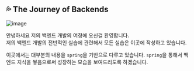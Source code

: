 ## 💦 The Journey of Backends

![image](https://github.com/The-journey-of-Backends/.github/assets/83404310/ae30af7d-2bde-475c-a408-3b313987c8b2)


안녕하세요 저의 백엔드 개발의 여정에 오신걸 환영합니다.  
저의 백엔드 개발의 전반적인 실습에 관련해서 모든 실습은 이곳에 작성하고 있습니다. 

이곳에서는 대부분의 내용을 `spring`을 기반으로 다루고 있습니다. 
`spring`을 통해서 백엔드 지식을 쌓음으로써 성장하는 모습을 보여드리도록 하겠습니다.

<!--

**Here are some ideas to get you started:**

🙋‍♀️ A short introduction - what is your organization all about?
🌈 Contribution guidelines - how can the community get involved?
👩‍💻 Useful resources - where can the community find your docs? Is there anything else the community should know?
🍿 Fun facts - what does your team eat for breakfast?
🧙 Remember, you can do mighty things with the power of [Markdown](https://docs.github.com/github/writing-on-github/getting-started-with-writing-and-formatting-on-github/basic-writing-and-formatting-syntax)
-->
